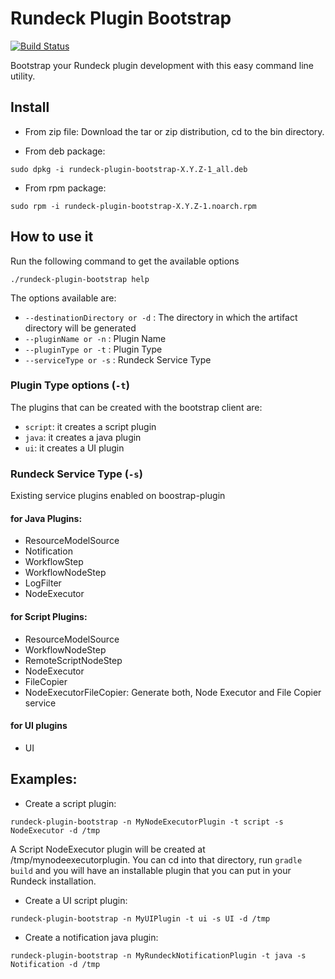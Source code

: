 # Rundeck Plugin Bootstrap

[![Build Status](https://travis-ci.org/rundeck/plugin-bootstrap.svg?branch=master)](https://travis-ci.org/rundeck/plugin-bootstrap)

Bootstrap your Rundeck plugin development with this easy command line utility. 


## Install


* From zip file: 
Download the tar or zip distribution, cd to the bin directory.

* From deb package:

```
sudo dpkg -i rundeck-plugin-bootstrap-X.Y.Z-1_all.deb
```

* From rpm package:

```
sudo rpm -i rundeck-plugin-bootstrap-X.Y.Z-1.noarch.rpm
```

## How to use it

Run the following command to get the available options
```
./rundeck-plugin-bootstrap help
```

The options available are:

* `--destinationDirectory or -d` : The directory in which the artifact directory will be generated
* `--pluginName or -n` : Plugin Name
* `--pluginType or -t` : Plugin Type
* `--serviceType or -s` : Rundeck Service Type


### Plugin Type options (`-t`)

The plugins that can be created with the bootstrap client are:
* `script`: it creates a script plugin
* `java`: it creates a java plugin
* `ui`: it creates a UI plugin

### Rundeck Service Type (`-s`)
Existing service plugins enabled on boostrap-plugin

#### for Java Plugins:
* ResourceModelSource
* Notification
* WorkflowStep
* WorkflowNodeStep
* LogFilter
* NodeExecutor

#### for Script Plugins:
* ResourceModelSource
* WorkflowNodeStep
* RemoteScriptNodeStep
* NodeExecutor
* FileCopier
* NodeExecutorFileCopier: Generate both, Node Executor and File Copier service 

#### for UI plugins
* UI

## Examples: 

* Create a script plugin:

```
rundeck-plugin-bootstrap -n MyNodeExecutorPlugin -t script -s NodeExecutor -d /tmp
```

A Script NodeExecutor plugin will be created at /tmp/mynodeexecutorplugin. 
You can cd into that directory, run `gradle build` and you will have an installable plugin that you can put in your Rundeck installation.


* Create a UI script plugin:

```
rundeck-plugin-bootstrap -n MyUIPlugin -t ui -s UI -d /tmp
```

* Create a notification java plugin:

```
rundeck-plugin-bootstrap -n MyRundeckNotificationPlugin -t java -s Notification -d /tmp

```
